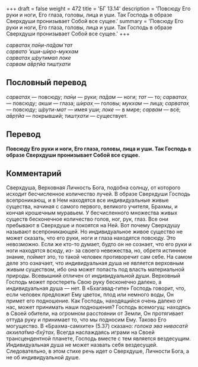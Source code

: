 +++
draft = false
weight = 472
title = 'БГ 13.14'
description = 'Повсюду Его руки и ноги, Его глаза, головы, лица и уши. Так Господь в образе Сверхдуши пронизывает Собой все сущее.'
summary = 'Повсюду Его руки и ноги, Его глаза, головы, лица и уши. Так Господь в образе Сверхдуши пронизывает Собой все сущее.'
+++

_сарватах̣ па̄н̣и-па̄дам̇ тат  
сарвато ’кши-ш́иро-мукхам  
сарватах̣ ш́рутимал локе  
сарвам а̄вр̣тйа тишт̣хати_

## Пословный перевод

_сарватах̣_ — повсюду; _па̄н̣и_ — руки; _па̄дам_ — ноги; _тат_ — то; _сарватах̣_ — повсюду; _акши_ — глаза; _ш́ирах̣_ — головы; _мукхам_ — лица; _сарватах̣_ — повсюду; _ш́рути_\-_мат_ — имея уши; _локе_ — в мире; _сарвам_ — всё; _а̄вр̣тйа_ — покрывший; _тишт̣хати_ — существует.

## Перевод

**Повсюду Его руки и ноги, Его глаза, головы, лица и уши. Так Господь в образе Сверхдуши пронизывает Собой все сущее.**

## Комментарий

Сверхдуша, Верховная Личность Бога, подобна солнцу, от которого исходит бесчисленное количество лучей. В образе Сверхдуши Господь всепроникающ, и в Нем находятся все индивидуальные живые существа, начиная с самого первого, великого учителя, Брахмы, и кончая крошечным муравьем. У бесчисленного множества живых существ бесконечное количество голов, ног, рук, глаз. Все они пребывают в Сверхдуше и покоятся на Ней. Вот почему Сверхдушу называют всепроникающей. Но индивидуальное живое существо не может сказать, что его руки, ноги и глаза находятся повсюду. Это невозможно. Если же кто-то думает, будто он не сознает, что его руки и ноги находятся всюду, из- за своего невежества, но, обретя истинное знание, поймет это, то такой человек противоречит сам себе. На самом деле это означает, что индивидуальная душа не является верховным живым существом, ибо она может попасть под власть материальной природы. Всевышний отличен от индивидуальной души. Верховный Господь может простереть Свою руку бесконечно далеко, а индивидуальная душа — нет. В «Бхагавад-гите» Господь говорит, что, если человек предложит Ему цветок, плод или немного воды, Он примет его подношение. Как Господь, находящийся очень далеко от нас, может принимать наши подношения? Господь всемогущ: находясь в Своей обители, на огромном расстоянии от Земли, Он протягивает оттуда руку и принимает то, что мы подносим Ему. Таково Его могущество. В «Брахма-самхите» (5.37) сказано: _голока эва нивасатй акхила̄тма-бхӯтах̣_. Всегда наслаждаясь играми на Своей трансцендентной планете, Господь вместе с тем является вездесущим. Индивидуальная душа не может назвать себя вездесущей. Следовательно, в этом стихе речь идет о Сверхдуше, Личности Бога, а не об индивидуальной душе.

